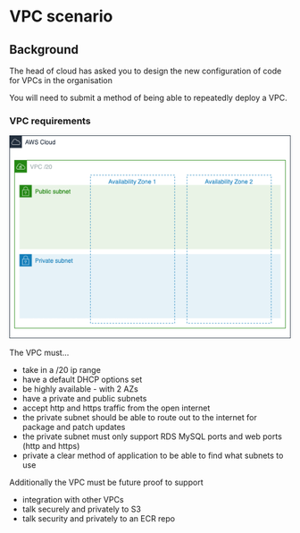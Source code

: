 # VPC scenario 

## Background
The head of cloud has asked you to design the new configuration of code for VPCs in the organisation

You will need to submit a method of being able to repeatedly deploy a VPC. 

### VPC requirements

![vpc](vpc.png)



The VPC must...

* take in a /20 ip range
* have a default DHCP options set
* be highly available - with 2 AZs
* have a private and public subnets 
* accept http and https traffic from the open internet
* the private subnet should be able to route out to the internet for package and patch updates
* the private subnet must only support RDS MySQL ports and web ports (http and https)
* private a clear method of application to be able to find what subnets to use

Additionally the VPC must be future proof to support
* integration with other VPCs 
* talk securely and privately to S3
* talk security and privately to an ECR repo 





